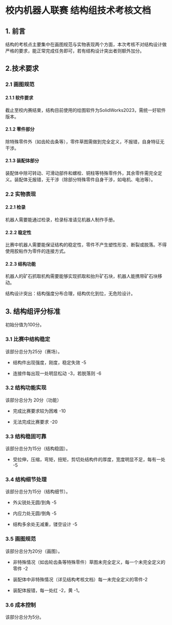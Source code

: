 # 校内机器人联赛 结构组技术考核文档

## 1. 前言

结构的考核点主要集中在画图规范与实物表现两个方面，本次考核不对结构设计做严格的要求，能正常完成任务即可，若有结构设计突出者则额外加分。

## 2.技术要求

### 2.1 画图规范

#### 2.1.1 软件要求

截止至校内赛结束，结构目前使用的绘图软件为SolidWorks2023，需统一好软件版本。

#### 2.1.2 零件部分

除特殊零件外（如齿轮齿条等），零件草图需做到完全定义，不报错，自身特征无干涉。

#### 2.1.3 装配体部分

装配体中除可转动、可滑动部件和螺栓、铜柱等特殊零件外，其余零件需完全定义。装配体无报错，无干涉（除部分特殊零件自身干涉，如电机、电池等）。

### 2.2 实物表现

#### 2.2.1 检录

机器人需要能通过检录，检录标准请见机器人制作手册。

#### 2.2.2 稳定性

比赛中机器人需要能保证结构的稳定性，零件不产生塑性形变、断裂或脱落。不得使用胶粘作为零件的连接方式。

#### 2.2.3 结构功能

机器人的矿石抓取机构需要能够实现抓取和抬升矿石块，机器人能携带矿石块移动。

结构设计突出：结构强度分布合理，结构优化到位，无危险设计。

## 3. 结构组评分标准

初始分值为100分。

###  3.1 比赛中结构稳定

该部分总分为25分（赛场）。

- 结构件出现强度，刚度，稳定失效 -5

- 连接件每出现一处明显松动 -3，若脱落则 -6

 ### 3.2 结构功能实现

该部分总分为 20分（功能）

- 完成比赛要求较为困难 -10

- 无法完成比赛要求 -20

 ### 3.3 结构稳固可靠

该部分总分为15分（结构稳固）。

- 受拉伸，压缩，弯矩，扭矩，剪切处结构件的厚度，宽度明显不足，每有一处 -5

### 3.4 结构细节处理

该部分总分为15分（结构细节）。

- 外尖锐处无圆/到角 -5

- 内应力处无圆/倒角 -5

- 结构多余处无减重，镂空设计 -5

 ### 3.5 画图规范

该部分总分为20分（画图）。

- 非特殊情况（如齿轮齿条等特殊零件）草图未完全定义，每一个未完全定义的零件 -2

- 装配体中非特殊情况（详见结构考核文档）每一未完全定义的零件-2

- 装配体报错，每一处红 -2，黄 -1。

### 3.6 成本控制

该部分总分为5分。